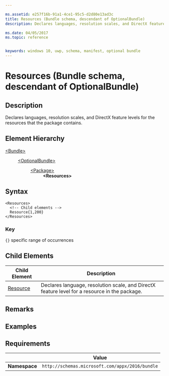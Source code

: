 ```yaml
---

ms.assetid: e257f16b-91a1-4ce1-95c5-d2d80e13ad3c
title: Resources (Bundle schema, descendant of OptionalBundle)
description: Declares languages, resolution scales, and DirectX feature levels for the resources that the package contains (descendant of OptionalBundle).

ms.date: 04/05/2017
ms.topic: reference


keywords: windows 10, uwp, schema, manifest, optional bundle 
---
```


# Resources (Bundle schema, descendant of OptionalBundle)

## Description
Declares languages, resolution scales, and DirectX feature levels for the resources that the package contains.

## Element Hierarchy
<dl>
<dt><a href="element-bundle.md">&lt;Bundle&gt;</a></dt>
<dd>
<dl>
<dt><a href="element-optionalbundle.md">&lt;OptionalBundle&gt;</a></dt>
<dd>
<dl>
<dt><a href="element-optionalbundle-package.md">&lt;Package&gt;</a></dt>
<dd><b>&lt;Resources&gt;</b></dd>
</dl>
</dd>
</dl>
</dd>
</dl>

## Syntax

``` syntax
<Resources>
  <!-- Child elements -->
  Resource{1,200}
</Resources>
```

### Key
`{}`  specific range of occurrences

## Child Elements
| Child Element | Description |
|---------------|-------------|
| [Resource](element-optionalbundle-resource.md) | Declares language, resolution scale, and DirectX feature level for a resource in the package. |

## Remarks

## Examples

## Requirements

|          | Value        |
|----------|--------------|
| **Namespace** | `http://schemas.microsoft.com/appx/2016/bundle` |